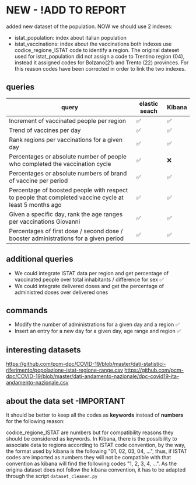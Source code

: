 # NEW - !ADD TO REPORT
added new dataset of the population. NOW we should use 2 indexes:
- istat_population: index about italian population
- istat_vaccinations: index about the vaccinations
both indexes use codice_regione_ISTAT code to identify a region. The original dateset used for 
  istat_population did not assign a code to Trentino region (04), instead it assigned codes for Bolzano(21) and Trento
  (22) provinces. For this reason codes have been corrected in order to link the two indexes.

## queries
| query | elastic seach| Kibana| 
| ----------- | ----------- |  -----------
| Increment of vaccinated people per region| ✅|✅|
| Trend of vaccines per day |✅ |✅| 
| Rank regions per vaccinations for a given day | ✅| ✅ |
| Percentages or absolute number of people who completed the vaccination cycle | ✅| ❌ |
| Percentages or absolute numbers of brand of vaccine per period| ✅ |✅  | 
| Percentage of boosted people with respect to people that completed vaccine cycle at least 5 months ago  |✅ |✅  |
| Given a specific day, rank the age ranges per vaccinations Giovanni| ✅ |✅  | 
| Percentages of first dose / second dose / booster administrations for a given period |✅ |✅  |

## additional queries
- We could integrate ISTAT data per region and get percentage of vaccinated people over total inhabitants / difference for sex ✅
- We could integrate delivered doses and get the percentage of administred doses over delivered ones

## commands
- Modify the number of administrations for a given day and a region ✅
- Insert an entry for a new day for a given day, age range and region ✅

## interesting datasets
 https://github.com/pcm-dpc/COVID-19/blob/master/dati-statistici-riferimento/popolazione-istat-regione-range.csv
 https://github.com/pcm-dpc/COVID-19/blob/master/dati-andamento-nazionale/dpc-covid19-ita-andamento-nazionale.csv
 

## about the data set -**IMPORTANT**
It should be better to keep all the codes as **keywords** instead of **numbers** for the following reason:


codice_regione_ISTAT are numbers but for compatibility reasons they should be considered as keywords. In Kibana, there 
is the possibility to associate data to regions according to ISTAT code convention, by the way, the format used by kibana
  is the following "01, 02, 03, 04, ...", thus, if ISTAT codes are imported as numbers they will not be compatible with that
  convention as kibana will find the following codes "1, 2, 3, 4, ...".
  As the origina dataset does not follow the kibana convention, it has to be adapted through the script 
  `dataset_cleaner.py`

